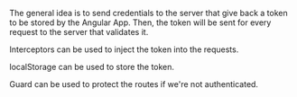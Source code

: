 The general idea is to send credentials to the server that give back a token to be stored by the Angular App. Then, the token will be sent for every request to the server that validates it.

Interceptors can be used to inject the token into the requests.

localStorage can be used to store the token.

Guard can be used to protect the routes if we're not authenticated.